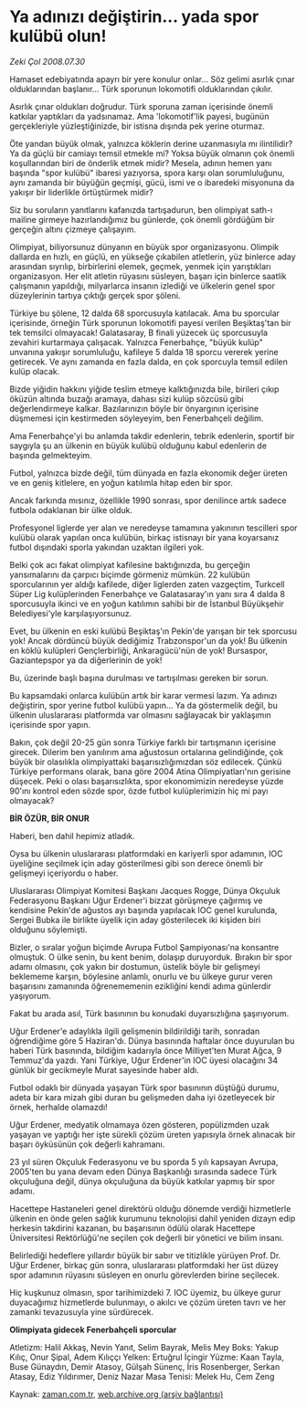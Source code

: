 # Ya adınızı değiştirin... yada spor kulübü olun!

*Zeki Çol 2008.07.30*

<tr><td class="metin" colspan="2" style="padding-top: 20px; padding-left: 5px; padding-right: 10px;">Hamaset edebiyatında apayrı bir yere konulur onlar... Söz gelimi asırlık çınar olduklarından başlanır... Türk sporunun lokomotifi olduklarından çıkılır.</td></tr><tr><td class="metin" colspan="2" style="padding-top: 20px; padding-left: 5px; padding-right: 10px;"><p>Asırlık çınar oldukları doğrudur. Türk sporuna zaman içerisinde önemli katkılar yaptıkları da yadsınamaz. Ama 'lokomotif'lik payesi, bugünün gerçekleriyle yüzleştiğinizde, bir istisna dışında pek yerine oturmaz.
<p>Öte yandan büyük olmak, yalnızca köklerin derine uzanmasıyla mı ilintilidir? Ya da güçlü bir camiayı temsil etmekle mi? Yoksa büyük olmanın çok önemli koşullarından biri de önderlik etmek midir? Mesela, adının hemen yanı başında "spor kulübü" ibaresi yazıyorsa, spora karşı olan sorumluluğunu, aynı zamanda bir büyüğün geçmişi, gücü, ismi ve o ibaredeki misyonuna da yakışır bir liderlikle örtüştürmek midir?
<p>Siz bu soruların yanıtlarını kafanızda tartışadurun, ben olimpiyat sath-ı mailine girmeye hazırlandığımız bu günlerde, çok önemli gördüğüm bir gerçeğin altını çizmeye çalışayım.
<p>Olimpiyat, biliyorsunuz dünyanın en büyük spor organizasyonu. Olimpik dallarda en hızlı, en güçlü, en yükseğe çıkabilen atletlerin, yüz binlerce aday arasından sıyrılıp, birbirlerini elemek, geçmek, yenmek için yarıştıkları organizasyon. Her elit atletin rüyasını süsleyen, başarı için binlerce saatlik çalışmanın yapıldığı, milyarlarca insanın izlediği ve ülkelerin genel spor düzeylerinin tartıya çıktığı gerçek spor şöleni.
<p>Türkiye bu şölene, 12 dalda 68 sporcusuyla katılacak. Ama bu sporcular içerisinde, örneğin Türk sporunun lokomotifi payesi verilen Beşiktaş'tan bir tek temsilci olmayacak! Galatasaray, B finali yüzecek üç sporcusuyla zevahiri kurtarmaya çalışacak. Yalnızca Fenerbahçe, "büyük kulüp" unvanına yakışır sorumluluğu, kafileye 5 dalda 18 sporcu vererek yerine getirecek. Ve aynı zamanda en fazla dalda, en çok sporcuyla temsil edilen kulüp olacak.
<p>Bizde yiğidin hakkını yiğide teslim etmeye kalktığınızda bile, birileri çıkıp öküzün altında buzağı aramaya, dahası sizi kulüp sözcüsü gibi değerlendirmeye kalkar. Bazılarınızın böyle bir önyargının içerisine düşmemesi için kestirmeden söyleyeyim, ben Fenerbahçeli değilim.
<p>Ama Fenerbahçe'yi bu anlamda takdir edenlerin, tebrik edenlerin, sportif bir saygıyla şu an ülkenin en büyük kulübü olduğunu kabul edenlerin de başında gelmekteyim. 
<p>Futbol, yalnızca bizde değil, tüm dünyada en fazla ekonomik değer üreten ve en geniş kitlelere, en yoğun katılımla hitap eden bir spor.
<p>Ancak farkında mısınız, özellikle 1990 sonrası, spor denilince artık sadece futbola odaklanan bir ülke olduk. 
<p>Profesyonel liglerde yer alan ve neredeyse tamamına yakınının tescilleri spor kulübü olarak yapılan onca kulübün, birkaç istisnayı bir yana koyarsanız futbol dışındaki sporla yakından uzaktan ilgileri yok.
<p>Belki çok acı fakat olimpiyat kafilesine baktığınızda, bu gerçeğin yansımalarını da çarpıcı biçimde görmeniz mümkün. 22 kulübün sporcularının yer aldığı kafilede, diğer liglerden zaten vazgeçtim, Turkcell Süper Lig kulüplerinden Fenerbahçe ve Galatasaray'ın yanı sıra 4 dalda 8 sporcusuyla ikinci ve en yoğun katılımın sahibi bir de İstanbul Büyükşehir Belediyesi'yle karşılaşıyorsunuz.
<p>Evet, bu ülkenin en eski kulübü Beşiktaş'ın Pekin'de yarışan bir tek sporcusu yok! Ancak dördüncü büyük dediğimiz Trabzonspor'un da yok! Bu ülkenin en köklü kulüpleri Gençlerbirliği, Ankaragücü'nün de yok! Bursaspor, Gaziantepspor ya da diğerlerinin de yok!
<p>Bu, üzerinde başlı başına durulması ve tartışılması gereken bir sorun. 
<p>Bu kapsamdaki onlarca kulübün artık bir karar vermesi lazım. Ya adınızı değiştirin, spor yerine futbol kulübü yapın... Ya da göstermelik değil, bu ülkenin uluslararası platformda var olmasını sağlayacak bir yaklaşımın içerisinde spor yapın. 
<p>Bakın, çok değil 20-25 gün sonra Türkiye farklı bir tartışmanın içerisine girecek. Dilerim ben yanılırım ama ağustosun ortalarına gelindiğinde, çok büyük bir olasılıkla olimpiyattaki başarısızlığımızdan söz edilecek. Çünkü Türkiye performans olarak, bana göre 2004 Atina Olimpiyatları'nın gerisine düşecek. Peki o olası başarısızlıkta, spor ekonomimizin neredeyse yüzde 90'ını kontrol eden sözde spor, özde futbol kulüplerimizin hiç mi payı olmayacak?
<p><b>BİR ÖZÜR, BİR ONUR</b>
<p>Haberi, ben dahil hepimiz atladık.
<p>Oysa bu ülkenin uluslararası platformdaki en kariyerli spor adamının, IOC üyeliğine seçilmek için aday gösterilmesi gibi son derece önemli bir gelişmeyi içeriyordu o haber.
<p>Uluslararası Olimpiyat Komitesi Başkanı Jacques Rogge, Dünya Okçuluk Federasyonu Başkanı Uğur Erdener'i bizzat görüşmeye çağırmış ve kendisine Pekin'de ağustos ayı başında yapılacak IOC genel kurulunda, Sergei Bubka ile birlikte üyelik için aday gösterilecek iki kişiden biri olduğunu söylemişti.
<p>Bizler, o sıralar yoğun biçimde Avrupa Futbol Şampiyonası'na konsantre olmuştuk. O ülke senin, bu kent benim, dolaşıp duruyorduk. Bırakın bir spor adamı olmasını, çok yakın bir dostumun, üstelik böyle bir gelişmeyi beklememe karşın, böylesine anlamlı, onurlu ve bu ülkeye gurur veren başarısını zamanında öğrenememenin ezikliğini kendi adıma günlerdir yaşıyorum.
<p>Fakat bu arada asıl, Türk basınının bu konudaki duyarsızlığına şaşırıyorum.
<p>Uğur Erdener'e adaylıkla ilgili gelişmenin bildirildiği tarih, sonradan öğrendiğime göre 5 Haziran'dı. Dünya basınında haftalar önce duyurulan bu haberi Türk basınında, bildiğim kadarıyla önce Milliyet'ten Murat Ağca, 9 Temmuz'da yazdı. Yani Türkiye, Uğur Erdener'in IOC üyesi olacağını 34 günlük bir gecikmeyle Murat sayesinde haber aldı.
<p>Futbol odaklı bir dünyada yaşayan Türk spor basınının düştüğü durumu, adeta bir kara mizah gibi duran bu gelişmeden daha iyi özetleyecek bir örnek, herhalde olamazdı!
<p>Uğur Erdener, medyatik olmamaya özen gösteren, popülizmden uzak yaşayan ve yaptığı her işte sürekli çözüm üreten yapısıyla örnek alınacak bir başarı öyküsünün çok değerli kahramanı.
<p>23 yıl süren Okçuluk Federasyonu ve bu sporda 5 yılı kapsayan Avrupa, 2005'ten bu yana devam eden Dünya Başkanlığı sırasında sadece Türk okçuluğuna değil, dünya okçuluğuna da büyük katkılar yapmış bir spor adamı.
<p>Hacettepe Hastaneleri genel direktörü olduğu dönemde verdiği hizmetlerle ülkenin en önde gelen sağlık kurumunu teknolojisi dahil yeniden dizayn edip herkesin takdirini kazanan, bu başarısının ödülü olarak Hacettepe Üniversitesi Rektörlüğü'ne seçilen çok değerli bir yönetici ve bilim insanı.
<p>Belirlediği hedeflere yıllardır büyük bir sabır ve titizlikle yürüyen Prof. Dr. Uğur Erdener, birkaç gün sonra, uluslararası platformdaki her üst düzey spor adamının rüyasını süsleyen en onurlu görevlerden birine seçilecek. 
<p>Hiç kuşkunuz olmasın, spor tarihimizdeki 7. IOC üyemiz, bu ülkeye gurur duyacağımız hizmetlerde bulunmayı, o akılcı ve çözüm üreten tavrı ve her zamanki tevazusuyla yine sürdürecek.
<p><b>Olimpiyata gidecek Fenerbahçeli sporcular</b>
<p>Atletizm: Halil Akkaş, Nevin Yanıt, Selim Bayrak, Melis Mey Boks: Yakup Kılıç, Onur Şipal, Adem Kılıççı Yelken: Ertuğrul İçingir Yüzme: Kaan Tayla, Buse Günaydın, Demir Atasoy, Gülşah Sünenç, İris Rosenberger, Serkan Atasay, Ediz Yıldırımer, Deniz Nazar Masa Tenisi: Melek Hu, Cem Zeng<br/></p></p></p></p></p></p></p></p></p></p></p></p></p></p></p></p></p></p></p></p></p></p></p></p></p></p></p></p></p></p></td></tr>

Kaynak: [zaman.com.tr](http://zaman.com.tr/yazar.do?yazino=720147), [web.archive.org (arşiv bağlantısı)](http://web.archive.org/web/20080828205608/http://zaman.com.tr:80/yazar.do?yazino=720147)
